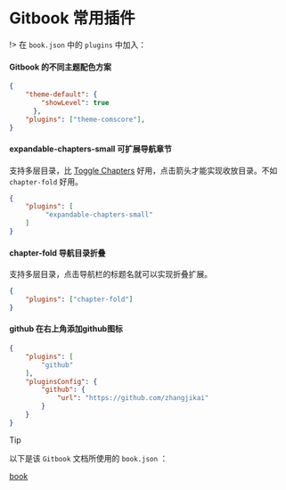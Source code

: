 # Gitbook 常用插件

!> 在 `book.json` 中的 `plugins` 中加入：



#### Gitbook 的不同主题配色方案

```json
{
    "theme-default": {
        "showLevel": true
      },
	"plugins": ["theme-comscore"],
}
```

#### expandable-chapters-small 可扩展导航章节

支持多层目录，比 [Toggle Chapters](https://plugins.gitbook.com/plugin/toggle-chapters) 好用，点击箭头才能实现收放目录。不如 `chapter-fold` 好用。

```json
{
    "plugins": [
         "expandable-chapters-small"
    ]
}
```

#### chapter-fold 导航目录折叠

支持多层目录，点击导航栏的标题名就可以实现折叠扩展。

```json
{
    "plugins": ["chapter-fold"]
}
```

#### github 在右上角添加github图标

```json
{
    "plugins": [ 
        "github" 
    ],
    "pluginsConfig": {
        "github": {
            "url": "https://github.com/zhangjikai"
        }
    }
}
```


> [!TIP]
>
> 以下是该 `Gitbook` 文档所使用的 `book.json` ：

[book](../book.json ':include :type=code')



